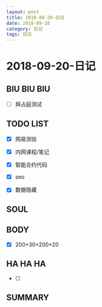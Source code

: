 ```yaml
---
layout: post
title: 2018-09-20-日记
date: 2018-09-20
category: 日记
tags: 日记
---
```

# 2018-09-20-日记
## BIU BIU BIU
- [ ] 拜占庭测试
 
## TODO LIST
- [x] 网易测验
- [x] 内网课程/笔记
- [x] 智能合约代码
- [x] seo
- [x] 数据隐藏

 
## SOUL

 
## BODY
- [x] 200+30+200+20
 
## HA HA HA
- [ ] 
 
## SUMMARY
 
 

